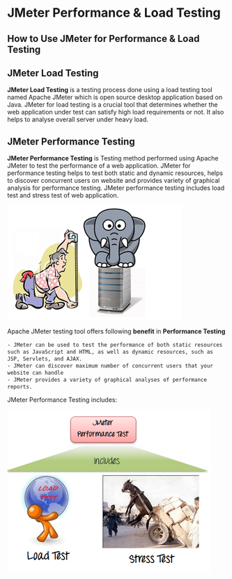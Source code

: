 # JMeter Performance & Load Testing
## How to Use JMeter for Performance & Load Testing

## JMeter Load Testing

**JMeter Load Testing** is a testing process done using a load testing tool named Apache JMeter which is open source desktop application based on Java. JMeter for load testing is a crucial tool that determines whether the web application under test can satisfy high load requirements or not. It also helps to analyse overall server under heavy load.

## JMeter Performance Testing

**JMeter Performance Testing** is Testing method performed using Apache JMeter to test the performance of a web application. JMeter for performance testing helps to test both static and dynamic resources, helps to discover concurrent users on website and provides variety of graphical analysis for performance testing. JMeter performance testing includes load test and stress test of web application.

![alt text](Images/image34.png)

Apache JMeter testing tool offers following **benefit** in **Performance Testing**

    - JMeter can be used to test the performance of both static resources such as JavaScript and HTML, as well as dynamic resources, such as JSP, Servlets, and AJAX.
    - JMeter can discover maximum number of concurrent users that your website can handle
    - JMeter provides a variety of graphical analyses of performance reports.


JMeter Performance Testing includes:

![Images 35](Images/image35.png)




